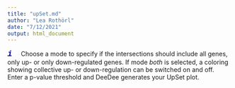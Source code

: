 ```yaml
---
title: "upSet.md"
author: "Lea Rothörl"
date: "7/12/2021"
output: html_document
---
```


<span style="color:darkblue"><font face="courier"> <font size="4">***i***</font></font></span> &nbsp;&nbsp;&nbsp;
Choose a mode to specify if the intersections should include all genes, only up- or only down-regulated genes. If mode *both* is selected, a coloring showing collective up- or down-regulation can be switched on and off. Enter a p-value threshold and DeeDee generates your UpSet plot.
